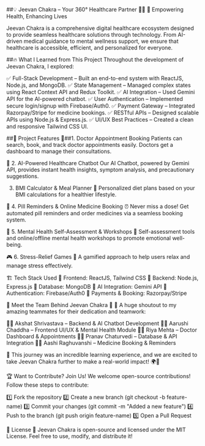 ##💡 Jeevan Chakra – Your 360° Healthcare Partner 🏥💙
🚀 Empowering Health, Enhancing Lives

Jeevan Chakra is a comprehensive digital healthcare ecosystem designed to provide seamless healthcare solutions through technology. From AI-driven medical guidance to mental wellness support, we ensure that healthcare is accessible, efficient, and personalized for everyone.

##🔥 What I Learned from This Project
Throughout the development of Jeevan Chakra, I explored:

✅ Full-Stack Development – Built an end-to-end system with ReactJS, Node.js, and MongoDB.
✅ State Management – Managed complex states using React Context API and Redux Toolkit.
✅ AI Integration – Used Gemini API for the AI-powered chatbot.
✅ User Authentication – Implemented secure login/signup with Firebase/Auth0.
✅ Payment Gateway – Integrated Razorpay/Stripe for medicine bookings.
✅ RESTful APIs – Designed scalable APIs using Node.js & Express.js.
✅ UI/UX Best Practices – Created a clean and responsive Tailwind CSS UI.

##🚀 Project Features
🏥##1. Doctor Appointment Booking
 Patients can search, book, and track doctor appointments easily. Doctors get a dashboard to manage their consultations.

🤖 2. AI-Powered Healthcare Chatbot
  Our AI Chatbot, powered by Gemini API, provides instant health insights, symptom analysis, and precautionary suggestions.

 3. BMI Calculator & Meal Planner
🥗 Personalized diet plans based on your BMI calculations for a healthier lifestyle.

💊 4. Pill Reminders & Online Medicine Booking
⏰ Never miss a dose! Get automated pill reminders and order medicines via a seamless booking system.

🧠 5. Mental Health Self-Assessment & Workshops
📝 Self-assessment tools and online/offline mental health workshops to promote emotional well-being.

🎮 6. Stress-Relief Games
🎯 A gamified approach to help users relax and manage stress effectively.

🏗 Tech Stack Used
🔹 Frontend: ReactJS, Tailwind CSS
🔹 Backend: Node.js, Express.js
🔹 Database: MongoDB
🔹 AI Integration: Gemini API
🔹 Authentication: Firebase/Auth0
🔹 Payments & Booking: Razorpay/Stripe

👥 Meet the Team Behind Jeevan Chakra 🎉
💪 A huge shoutout to my amazing teammates for their dedication and teamwork:

👨‍💻 Akshat Shrivastava – Backend & AI Chatbot Development
👩‍💻 Aarushi Chaddha – Frontend UI/UX & Mental Health Module
👩‍💻 Riya Mehta – Doctor Dashboard & Appointments
👨‍💻 Pranav Chaturvedi – Database & API Integration
👩‍💻 Aashi Raghuvanshi – Medicine Booking & Reminders

🎯 This journey was an incredible learning experience, and we are excited to take Jeevan Chakra further to make a real-world impact! 🌍💙

🏆 Want to Contribute? Join Us!
We welcome open-source contributions! Follow these steps to contribute:

1️⃣ Fork the repository
2️⃣ Create a new branch (git checkout -b feature-name)
3️⃣ Commit your changes (git commit -m "Added a new feature")
4️⃣ Push to the branch (git push origin feature-name)
5️⃣ Open a Pull Request

📜 License
📝 Jeevan Chakra is open-source and licensed under the MIT License. Feel free to use, modify, and distribute it!
